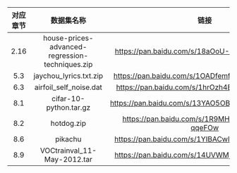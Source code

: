 | 对应章节 | 数据集名称 |  链接 |  提取码 |
|:--:|:--:|:--:|:--:|
| 2.16 | house-prices-advanced-regression-techniques.zip | https://pan.baidu.com/s/18aOoU-Df9GBETsiVX_9QiA | 4qoz |
| 5.3 | jaychou_lyrics.txt.zip | https://pan.baidu.com/s/1OADfemf76LsUJMg5_wrutw | lkg5 |
| 6.3 | airfoil_self_noise.dat | https://pan.baidu.com/s/1hrOzh4BUnV3ssKqlBjPCTA | nxgi |
| 8.1 | cifar-10-python.tar.gz | https://pan.baidu.com/s/13YAO5OBVb3LvJhKUm5VX0Q | lujt |
| 8.2 | hotdog.zip | https://pan.baidu.com/s/1R9MHWUnKVOYDxzg-qqeFOw | gn7l |
| 8.6 | pikachu | https://pan.baidu.com/s/1YIBACwItNkK0RL2y6w8yFA | jlpa |
| 8.9 | VOCtrainval_11-May-2012.tar | https://pan.baidu.com/s/14UVWMjrXG6_bdIFM0jlXbQ | zil5 |
